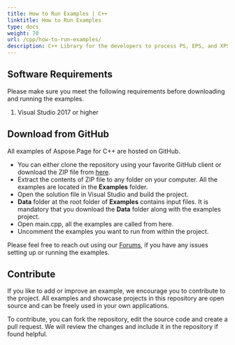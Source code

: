 ```yaml
---
title: How to Run Examples | C++
linktitle: How to Run Examples
type: docs
weight: 70
url: /cpp/how-to-run-examples/
description: C++ Library for the developers to process PS, EPS, and XPS files. Learn how to run examples within Aspose.Page API solution for C++.
---
```


## **Software Requirements**
Please make sure you meet the following requirements before downloading and running the examples.

1. Visual Studio 2017 or higher
## **Download from GitHub**
All examples of Aspose.Page for C++ are hosted on GitHub.

- You can either clone the repository using your favorite GitHub client or download the ZIP file from [here](https://github.com/aspose-page/Aspose.Page-for-C).
- Extract the contents of ZIP file to any folder on your computer. All the examples are located in the **Examples** folder.
- Open the solution file in Visual Studio and build the project.
- **Data** folder at the root folder of **Examples** contains input files. It is mandatory that you download the **Data** folder along with the examples project.
- Open main.cpp, all the examples are called from here.
- Uncomment the examples you want to run from within the project.

Please feel free to reach out using our [Forums](https://forum.aspose.com/c/page/39), if you have any issues setting up or running the examples.
## **Contribute**
If you like to add or improve an example, we encourage you to contribute to the project. All examples and showcase projects in this repository are open source and can be freely used in your own applications.

To contribute, you can fork the repository, edit the source code and create a pull request. We will review the changes and include it in the repository if found helpful.
